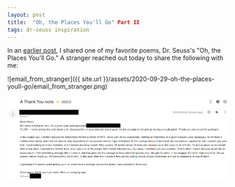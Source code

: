 ```yaml
---
layout: post
title:  "Oh, the Places You'll Go" Part II
tags: dr-seuss inspiration
---
```


In an [earlier post](2015-10-12-oh-the-places-youll-go.md), I shared one of my favorite poems,
Dr. Seuss's "Oh, the Places You'll Go." A stranger reached out today to share the following with me:

![email_from_stranger]({{ site.url }}/assets/2020-09-29-oh-the-places-youll-go/email_from_stranger.png)

![](../assets/2020-09-29-oh-the-places-youll-go/email_from_stranger.png)